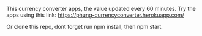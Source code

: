 This currency converter apps, the value updated every 60 minutes.
Try the apps using this link:
https://phung-currencyconverter.herokuapp.com/

Or clone this repo, dont forget run npm install, then npm start.
